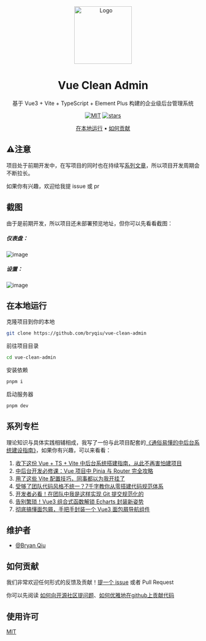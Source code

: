 <div align="center">
<a href="https://github.com/bryqiu/vue-clean-admin">
 <img src="https://github.com/user-attachments/assets/c78ad0ba-2d08-4c7a-83db-10852fc9036d" alt="Logo" width="150" height="150" />
</a>
<h1> Vue Clean Admin </h1>

基于 Vue3 + Vite + TypeScript + Element Plus 构建的企业级后台管理系统

<a href="https://github.com/bryqiu/vue-clean-admin/blob/main/LICENSE"><img alt="MIT" src="https://img.shields.io/badge/License-MIT-blue.svg?style=flat-square"/></a>
<a href="https://github.com/bryqiu/vue-clean-admin/stargazers"><img alt="stars" src="https://img.shields.io/github/stars/bryqiu/vue-clean-admin"/></a>

[在本地运行](#在本地运行) ▪
[如何贡献](#如何贡献)

</div>

## ⚠️注意

项目处于前期开发中，在写项目的同时也在持续写[系列文章](https://github.com/bryqiu/Blog?tab=readme-ov-file#%E9%80%9A%E4%BF%97%E6%98%93%E6%87%82%E7%9A%84%E4%B8%AD%E5%90%8E%E5%8F%B0%E7%B3%BB%E7%BB%9F%E5%BB%BA%E8%AE%BE%E6%8C%87%E5%8D%97%E4%B8%93%E6%A0%8F)，所以项目开发周期会不断拉长。

如果你有兴趣，欢迎给我提 issue 或 pr

## 截图

由于是前期开发，所以项目还未部署预览地址，但你可以先看看截图：

##### 仪表盘：

![image](https://github.com/user-attachments/assets/d1636448-3385-4396-8641-c9aaa888d902)

##### 设置：

![image](https://github.com/user-attachments/assets/70475273-b04d-4873-85f2-457b81a15208)

## 在本地运行

克隆项目到你的本地

```bash
git clone https://github.com/bryqiu/vue-clean-admin
```

前往项目目录

```bash
cd vue-clean-admin
```

安装依赖

```bash
pnpm i
```

启动服务器

```bash
pnpm dev
```

## 系列专栏

理论知识与具体实践相辅相成，我写了一份与此项目配套的[《通俗易懂的中后台系统建设指南》](https://github.com/bryqiu/Blog?tab=readme-ov-file#%E9%80%9A%E4%BF%97%E6%98%93%E6%87%82%E7%9A%84%E4%B8%AD%E5%90%8E%E5%8F%B0%E7%B3%BB%E7%BB%9F%E5%BB%BA%E8%AE%BE%E6%8C%87%E5%8D%97%E4%B8%93%E6%A0%8F)，如果你有兴趣，可以来看看：

1. [收下这份 Vue + TS + Vite 中后台系统搭建指南，从此不再害怕建项目](https://github.com/bryqiu/Blog/issues/1)
2. [中后台开发必修课：Vue 项目中 Pinia 与 Router 完全攻略](https://github.com/bryqiu/Blog/issues/2)
3. [用了这些 Vite 配置技巧，同事都以为我开挂了](https://github.com/bryqiu/Blog/issues/3)
4. [受够了团队代码风格不统一？7千字教你从零搭建代码规范体系](https://github.com/bryqiu/Blog/issues/4)
5. [开发者必看！在团队中我是这样实现 Git 提交规范化的](https://github.com/bryqiu/Blog/issues/5)
6. [告别繁琐！Vue3 组合式函数解锁 Echarts 封装新姿势](https://github.com/bryqiu/Blog/issues/6)
7. [彻底搞懂面包屑，手把手封装一个 Vue3 面包屑导航组件](https://github.com/bryqiu/Blog/issues/7)

## 维护者

- [@Bryan Qiu](https://github.com/bryqiu)

## 如何贡献

我们非常欢迎任何形式的反馈及贡献！[提一个 issue](https://github.com/bryqiu/vue-clean-admin/issues/new) 或者 Pull Request

你可以先阅读 [如何向开源社区提问题](https://github.com/seajs/seajs/issues/545)、[如何优雅地在github上贡献代码](https://segmentfault.com/a/1190000000736629)

## 使用许可

[MIT](https://github.com/bryqiu/vue-clean-admin/blob/main/LICENSE)
